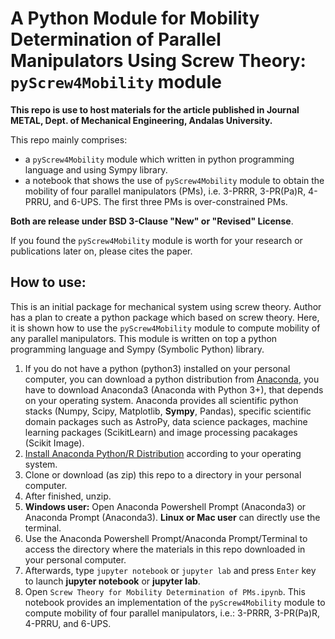 # A Python Module for Mobility Determination of Parallel Manipulators Using Screw Theory: `pyScrew4Mobility` module


**This repo is use to host materials for the article published in Journal METAL, Dept. of Mechanical Engineering, Andalas University.**

This repo mainly comprises:
* a `pyScrew4Mobility` module which written in python programming language and using Sympy library.
* a notebook that shows the use of `pyScrew4Mobility` module to obtain the mobility of four parallel manipulators (PMs), i.e. 3-PRRR, 3-PR(Pa)R, 4-PRRU, and 6-UPS. The first three PMs is over-constrained PMs.

**Both are release under BSD 3-Clause "New" or "Revised" License**.

If you found the `pyScrew4Mobility` module is worth for your research or publications later on, please cites the paper.

## How to use:
This is an initial package for mechanical system using screw theory. Author has a plan to create a python package which based on screw theory. Here, it is shown how to use the `pyScrew4Mobility` module to compute mobility of any parallel manipulators. This module is written on top a python programming language and Sympy (Symbolic Python) library.

1. If you do not have a python (python3) installed on your personal computer, you can download a python distribution from [Anaconda](https://www.anaconda.com/distribution/), you have to download Anaconda3 (Anaconda with Python 3+), that depends on your operating system. Anaconda provides all scientific python stacks (Numpy, Scipy, Matplotlib, **Sympy**, Pandas), specific scientific domain packages such as AstroPy, data science packages, machine learning packages (ScikitLearn) and image processing pacakages (Scikit Image).
2. [Install Anaconda Python/R Distribution](https://docs.anaconda.com/anaconda/install/) according to your operating system.
3. Clone or download (as zip) this repo to a directory in your personal computer.
4. After finished, unzip.
5. **Windows user:** Open Anaconda Powershell Prompt (Anaconda3) or Anaconda Prompt (Anaconda3). **Linux or Mac user** can directly use the terminal.
6. Use the Anaconda Powershell Prompt/Anaconda Prompt/Terminal to access the directory where the materials in this repo downloaded in your personal computer.
7. Afterwards, type `jupyter notebook` or `jupyter lab` and press `Enter` key to launch **jupyter notebook** or **jupyter lab**.
8. Open `Screw Theory for Mobility Determination of PMs.ipynb`. This notebook provides an implementation of the `pyScrew4Mobility` module to compute mobility of four parallel manipulators, i.e.:  3-PRRR, 3-PR(Pa)R, 4-PRRU, and 6-UPS.


